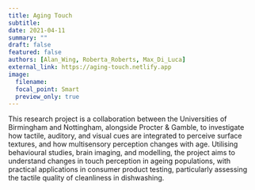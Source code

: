 ```yaml
---
title: Aging Touch 
subtitle:
date: 2021-04-11
summary: ""
draft: false
featured: false
authors: [Alan_Wing, Roberta_Roberts, Max_Di_Luca]
external_link: https://aging-touch.netlify.app
image:
  filename:
  focal_point: Smart
  preview_only: true
---
```




This research project is a collaboration between the Universities of Birmingham and Nottingham, alongside Procter & Gamble, to investigate how tactile, auditory, and visual cues are integrated to perceive surface textures, and how multisensory perception changes with age. Utilising behavioural studies, brain imaging, and modelling, the project aims to understand changes in touch perception in ageing populations, with practical applications in consumer product testing, particularly assessing the tactile quality of cleanliness in dishwashing.